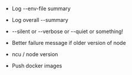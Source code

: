 * Log --env-file summary

* Log overall --summary

* --silent or --verbose or --quiet or something!

* Better failure message if older version of node

* ncu / node version

* Push docker images

